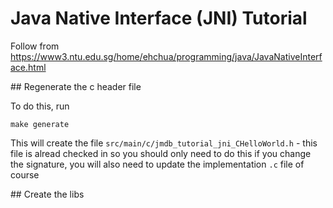 # Java Native Interface (JNI) Tutorial

Follow from https://www3.ntu.edu.sg/home/ehchua/programming/java/JavaNativeInterface.html

## Regenerate the c header file

To do this, run

```
make generate
```

This will create the file `src/main/c/jmdb_tutorial_jni_CHelloWorld.h` - this file is alread checked in so you should only need
to do this if you change the signature, you will also need to update the implementation `.c` file of course

## Create the libs

